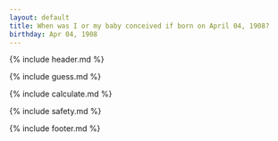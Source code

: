 ```yaml
---
layout: default
title: When was I or my baby conceived if born on April 04, 1908?
birthday: Apr 04, 1908
---
```


{% include header.md %}

{% include guess.md %}

{% include calculate.md %}

{% include safety.md %}

{% include footer.md %}




